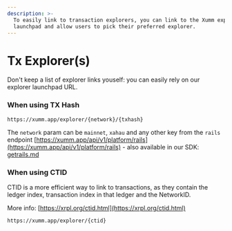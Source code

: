 ```yaml
---
description: >-
  To easily link to transaction explorers, you can link to the Xumm explorer
  launchpad and allow users to pick their preferred explorer.
---
```


# Tx Explorer(s)

Don't keep a list of explorer links youself: you can easily rely on our explorer launchpad URL.&#x20;

### When using TX Hash

```
https://xumm.app/explorer/{network}/{txhash}
```

The `network` param can be `mainnet`, `xahau` and any other key from the `rails` endpoint [https://xumm.app/api/v1/platform/rails](https://xumm.app/api/v1/platform/rails) - also available in our SDK: [getrails.md](../../js-ts-sdk/sdk-syntax/xumm.helpers/getrails.md "mention")

### When using CTID&#x20;

CTID is a more efficient way to link to transactions, as they contain the ledger index, transaction index in that ledger and the NetworkID.

More info: [https://xrpl.org/ctid.html](https://xrpl.org/ctid.html)

```
https://xumm.app/explorer/{ctid}
```

